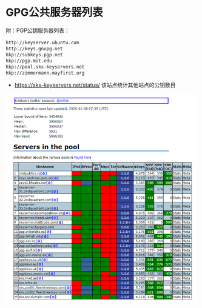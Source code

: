 # GPG公共服务器列表

附：PGP公钥服务器列表：

```
http://keyserver.ubuntu.com
http://keys.gnupg.net
hkp://subkeys.pgp.net
hkp://pgp.mit.edu
hkp://pool.sks-keyservers.net
hkp://zimmermann.mayfirst.org
```

* <https://sks-keyservers.net/status/> 该站点统计其他站点的公钥数目

![20200108_160934_41](image/20200108_160934_41.png) 
